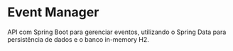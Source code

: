 # Event Manager

API com Spring Boot para gerenciar eventos, utilizando o Spring Data para persistência de dados e o banco in-memory H2.

